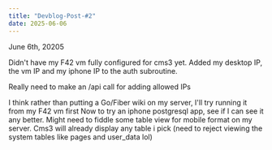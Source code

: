 ```yaml
---
title: "Devblog-Post-#2"
date: 2025-06-06
---
```

June 6th, 20205

Didn't have my F42 vm fully configured for cms3 yet.  Added my desktop IP, the vm IP and my iphone IP 
to the auth subroutine.

Really need to make an /api call for adding allowed IPs 

I think rather than putting a Go/Fiber wiki on my server, I'll try running it from my F42 vm first 
Now to try an iphone postgresql app, see if I can see it any better.  Might need to fiddle some table 
view for mobile format on my server.  Cms3 will already display any table i pick (need to reject viewing
the system tables like pages and user_data lol)
